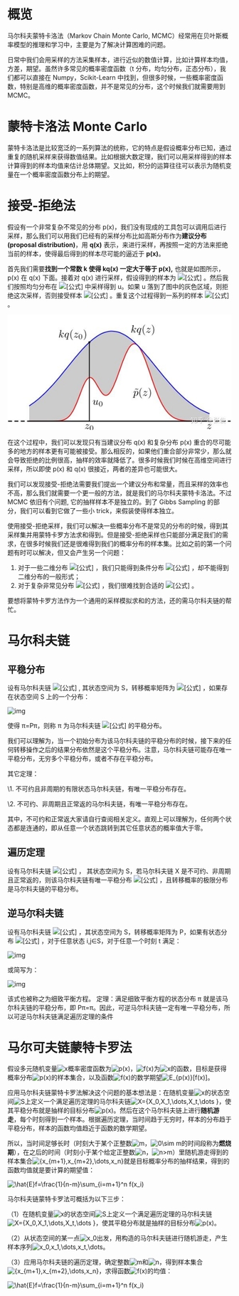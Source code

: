 # 概览

马尔科夫蒙特卡洛法（Markov Chain Monte Carlo, MCMC）经常用在贝叶斯概率模型的推理和学习中，主要是为了解决计算困难的问题。

日常中我们会用采样的方法采集样本，进行近似的数值计算，比如计算样本均值，方差，期望。虽然许多常见的概率密度函数（t 分布，均匀分布，正态分布），我们都可以直接在 Numpy，Scikit-Learn 中找到，但很多时候，一些概率密度函数，特别是高维的概率密度函数，并不是常见的分布，这个时候我们就需要用到 MCMC。

# 蒙特卡洛法 Monte Carlo

蒙特卡洛法是比较宽泛的一系列算法的统称，它的特点是假设概率分布已知，通过重复的随机采样来获得数值结果。比如根据大数定理，我们可以用采样得到的样本计算得到的样本均值来估计总体期望。又比如，积分的运算往往可以表示为随机变量在一个概率密度函数分布上的期望。

# 接受-拒绝法

假设有一个非常复杂不常见的分布 p(x)，我们没有现成的工具包可以调用后进行采样，那么我们可以用我们已经有的采样分布比如高斯分布作为**建议分布(proposal distribution)**，用 **q(x)** 表示，来进行采样，再按照一定的方法来拒绝当前的样本，使得最后得到的样本尽可能的逼近于 **p(x)**。

首先我们需要**找到一个常数 k 使得 kq(x) 一定大于等于 p(x),** 也就是如图所示，p(x) 在 q(x) 下面。接着对 q(x) 进行采样，假设得到的样本为 ![[公式]](https://www.zhihu.com/equation?tex=z_0) 。然后我们按照均匀分布在 ![[公式]](https://www.zhihu.com/equation?tex=%280%2C+kq%28z_0%29%29) 中采样得到 u。如果 u 落到了图中的灰色区域，则拒绝这次采样，否则接受样本 ![[公式]](https://www.zhihu.com/equation?tex=z_0) 。重复这个过程得到一系列的样本 ![[公式]](https://www.zhihu.com/equation?tex=z_0%2Cz_1%2C%E2%80%A6z_n) 。

![MCMC](../img/ML/MCMC.jpg)

在这个过程中，我们可以发现只有当建议分布 q(x) 和复杂分布 p(x) 重合的尽可能多的地方的样本更有可能被接受。那么相反的，如果他们重合部分非常少，那么就会导致拒绝的比例很高，抽样的效率就降低了。很多时候我们时候在高维空间进行采样，所以即使 p(x) 和 q(x) 很接近，两者的差异也可能很大。

我们可以发现接受-拒绝法需要我们提出一个建议分布和常量，而且采样的效率也不高，那么我们就需要一个更一般的方法，就是我们的马尔科夫蒙特卡洛法。不过 MCMC 依旧有个问题, 它的抽样样本不是独立的。到了 Gibbs Sampling 的部分，我们可以看到它做了一些小 trick，来假装使得样本独立。

使用接受-拒绝采样，我们可以解决一些概率分布不是常见的分布的时候，得到其采样集并用蒙特卡罗方法求和得到。但是接受-拒绝采样也只能部分满足我们的需求，在很多时候我们还是很难得到我们的概率分布的样本集。比如之前的第一个问题有时可以解决，但又会产生另一个问题：

1. 对于一些二维分布 ![[公式]](https://www.zhihu.com/equation?tex=p%28x%2Cy%29) ，我们只能得到条件分布 ![[公式]](https://www.zhihu.com/equation?tex=p%28x%7Cy%29%2Cp%28y%7Cx%29) ，却不能得到二维分布的一般形式；
2. 对于复杂非常见分布 ![[公式]](https://www.zhihu.com/equation?tex=p%28x_%7B1%7D%2Cx_%7B2%7D%2C...%2Cx_%7Bn%7D%29) ，我们很难找到合适的 ![[公式]](https://www.zhihu.com/equation?tex=q%28x%29%2Cc) 。

要想将蒙特卡罗方法作为一个通用的采样模拟求和的方法，还的需马尔科夫链的帮忙。

# 马尔科夫链

## 平稳分布

设有马尔科夫链 ![[公式]](https://www.zhihu.com/equation?tex=+X%3D%7BX_0%2C+X_1%2C+%E2%80%A6%2C+X_t%2C+%E2%80%A6%7D) , 其状态空间为 S，转移概率矩阵为 ![[公式]](https://www.zhihu.com/equation?tex=P%3D%28p_%7Bij%7D%29) ，如果存在状态空间 S 上的一个分布：

![img](https://pic1.zhimg.com/80/v2-4b618d668fb8ee899e420e4919f7d5e6_1440w.jpg)

使得 π=Pπ，则称 π 为马尔科夫链 ![[公式]](https://www.zhihu.com/equation?tex=+X%3D%7BX_0%2C+X_1%2C+%E2%80%A6%2C+X_t%2C+%E2%80%A6%7D) 的平稳分布。

我们可以理解为，当一个初始分布为该马尔科夫链的平稳分布的时候，接下来的任何转移操作之后的结果分布依然是这个平稳分布。注意，马尔科夫链可能存在唯一平稳分布，无穷多个平稳分布，或者不存在平稳分布。

其它定理：

\1. 不可约且非周期的有限状态马尔科夫链，有唯一平稳分布存在。

\2. 不可约、非周期且正常返的马尔科夫链，有唯一平稳分布存在。

其中，不可约和正常返大家请自行查阅相关定义。直观上可以理解为，任何两个状态都是连通的，即从任意一个状态跳转到其它任意状态的概率值大于零。

## 遍历定理

设有马尔科夫链 ![[公式]](https://www.zhihu.com/equation?tex=X%3D%7BX_0%2C+X_1%2C+%5Cdots%2C+X_t%2C+%5Cdots+%7D) ， 其状态空间为 S，若马尔科夫链 X 是不可约、非周期且正常返的，则该马尔科夫链有唯一平稳分布 ![[公式]](https://www.zhihu.com/equation?tex=%5Cpi%3D+%5Cbegin%7Bpmatrix%7D+%5Cpi_1%2C+%5Cpi_2%2C+%5Cdots+%5Cend%7Bpmatrix%7D%5ET) ，且转移概率的极限分布是马尔科夫链的平稳分布。

## 逆马尔科夫链

设有马尔科夫链 ![[公式]](https://www.zhihu.com/equation?tex=+X%3D%7BX_0%2C+X_1%2C+%5Cdots%2C+X_t%2C+%5Cdots+%7D) ，其状态空间为 S，转移概率矩阵为 P，如果有状态分布 ![[公式]](https://www.zhihu.com/equation?tex=%5Cpi%3D+%5Cbegin%7Bpmatrix%7D+%5Cpi_1%2C+%5Cpi_2%2C+%5Cdots+%5Cend%7Bpmatrix%7D%5ET) ，对于任意状态 i,j∈S，对于任意一个时刻 t 满足：

![img](https://pic2.zhimg.com/80/v2-e6dcc5fdf02b151f96031087085cbe72_1440w.png)

或简写为：

![img](https://pic2.zhimg.com/80/v2-356c63581bcc1205b14df45a32b7791c_1440w.png)

该式也被称之为细致平衡方程。 定理：满足细致平衡方程的状态分布 π 就是该马尔科夫链的平稳分布，即 Pπ=π。因此，可逆马尔科夫链一定有唯一平稳分布，所以可逆马尔科夫链满足遍历定理的条件



# 马尔可夫链蒙特卡罗法

假设多元随机变量![x](https://math.jianshu.com/math?formula=x)概率密度函数为![p(x)](https://math.jianshu.com/math?formula=p(x))，![f(x)](https://math.jianshu.com/math?formula=f(x))为![x](https://math.jianshu.com/math?formula=x)的函数，目标是获得概率分布![p(x)](https://math.jianshu.com/math?formula=p(x))的样本集合，以及函数![f(x)](https://math.jianshu.com/math?formula=f(x))的数学期望![E_{p(x)}[f(x)]](https://math.jianshu.com/math?formula=E_%7Bp(x)%7D%5Bf(x)%5D)。

应用马尔科夫链蒙特卡罗法解决这个问题的基本想法是：在随机变量![x](https://math.jianshu.com/math?formula=x)的状态空间![S](https://math.jianshu.com/math?formula=S)上定义一个满足遍历定理的马尔科夫链![X=\{X_0,X_1,\dots,X_t,\dots \}](https://math.jianshu.com/math?formula=X%3D%5C%7BX_0%2CX_1%2C%5Cdots%2CX_t%2C%5Cdots%20%5C%7D)，使其平稳分布就是抽样的目标分布![p(x)](https://math.jianshu.com/math?formula=p(x))。然后在这个马尔科夫链上进行**随机游走**，每个时刻得到一个样本。根据遍历定理，当时间趋于无穷时，样本的分布趋于平稳分布，样本的函数均值趋近于函数的数学期望。

所以，当时间足够长时（时刻大于某个正整数![m](https://math.jianshu.com/math?formula=m)，![0\sim m](https://math.jianshu.com/math?formula=0%5Csim%20m)的时间段称为**燃烧期**），在之后的时间（时刻小于某个给定正整数![n](https://math.jianshu.com/math?formula=n)，![n>m](https://math.jianshu.com/math?formula=n%3Em)）里随机游走得到的样本集合![\{x_{m+1},x_{m+2},\dots,x_n\}](https://math.jianshu.com/math?formula=%5C%7Bx_%7Bm%2B1%7D%2Cx_%7Bm%2B2%7D%2C%5Cdots%2Cx_n%5C%7D)就是目标概率分布的抽样结果，得到的函数均值就是要计算的期望值：

![\hat{E}f=\frac{1}{n-m}\sum_{i=m+1}^n f(x_i)](https://math.jianshu.com/math?formula=%5Chat%7BE%7Df%3D%5Cfrac%7B1%7D%7Bn-m%7D%5Csum_%7Bi%3Dm%2B1%7D%5En%20f(x_i))

马尔科夫链蒙特卡罗法可概括为以下三步：

（1）在随机变量![x](https://math.jianshu.com/math?formula=x)的状态空间![S](https://math.jianshu.com/math?formula=S)上定义一个满足遍历定理的马尔科夫链![X=\{X_0,X_1,\dots,X_t,\dots \}](https://math.jianshu.com/math?formula=X%3D%5C%7BX_0%2CX_1%2C%5Cdots%2CX_t%2C%5Cdots%20%5C%7D)，使其平稳分布就是抽样的目标分布![p(x)](https://math.jianshu.com/math?formula=p(x))。

（2）从状态空间的某一点![x_0](https://math.jianshu.com/math?formula=x_0)出发，用构造的马尔科夫链进行随机游走，产生样本序列![x_0,x_1,\dots,x_t,\dots](https://math.jianshu.com/math?formula=x_0%2Cx_1%2C%5Cdots%2Cx_t%2C%5Cdots)。

（3）应用马尔科夫链的遍历定理，确定整数![m](https://math.jianshu.com/math?formula=m)和![n](https://math.jianshu.com/math?formula=n)，得到样本集合![\{x_{m+1},x_{m+2},\dots,x_n\}](https://math.jianshu.com/math?formula=%5C%7Bx_%7Bm%2B1%7D%2Cx_%7Bm%2B2%7D%2C%5Cdots%2Cx_n%5C%7D)，求得函数![f(x)](https://math.jianshu.com/math?formula=f(x))的均值：

![\hat{E}f=\frac{1}{n-m}\sum_{i=m+1}^n f(x_i)](https://math.jianshu.com/math?formula=%5Chat%7BE%7Df%3D%5Cfrac%7B1%7D%7Bn-m%7D%5Csum_%7Bi%3Dm%2B1%7D%5En%20f(x_i))



